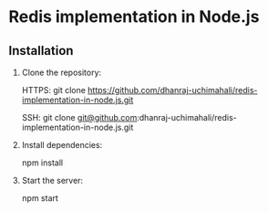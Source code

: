 # Redis implementation in Node.js

## Installation

1. Clone the repository:

   HTTPS: git clone https://github.com/dhanraj-uchimahali/redis-implementation-in-node.js.git
   
   SSH:   git clone git@github.com:dhanraj-uchimahali/redis-implementation-in-node.js.git
   
3. Install dependencies: 
   
   npm install
   
4. Start the server:

   npm start
